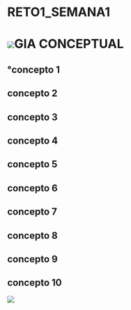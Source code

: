 # RETO1_SEMANA1
# ![](https://media.istockphoto.com/vectors/academy-cap-icon-vector-isolated-contour-symbol-illustration-vector-id1206170156?k=6&m=1206170156&s=612x612&w=0&h=XWf5mWFe8d43RddtQRPbVFeoE2X1qwke0Ke9RFyRDg4=)GIA CONCEPTUAL

## °concepto 1

## concepto 2

## concepto 3

## concepto 4

## concepto 5

## concepto 6

## concepto 7

## concepto 8

## concepto 9

## concepto 10

![](https://www.tooltyp.com/wp-content/uploads/2014/10/1900x920-8-beneficios-de-usar-imagenes-en-nuestros-sitios-web.jpg")
